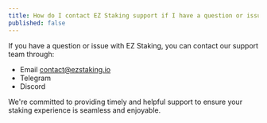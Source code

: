 ```yaml
---
title: How do I contact EZ Staking support if I have a question or issue?
published: false
---
```


If you have a question or issue with EZ Staking, you can contact our support team through:

* Email contact@ezstaking.io
* Telegram
* Discord

We're committed to providing timely and helpful support to ensure your staking experience is seamless and enjoyable.
